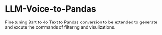 ﻿# LLM-Voice-to-Pandas

Fine tuning Bart to do Text to Pandas conversion to be extended to generate and excute the commands of filtering and visulizations.
